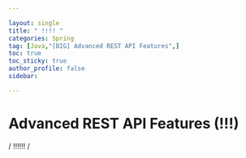 ```yaml
---

layout: single
title: " !!!! "
categories: Spring
tag: [Java,"[BIG] Advanced REST API Features",]
toc: true
toc_sticky: true
author_profile: false
sidebar:

---
```

# Advanced REST API Features (!!!)

/ !!!!!! /
